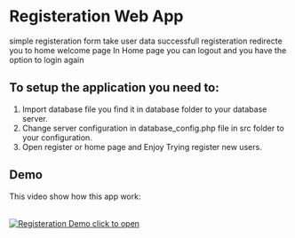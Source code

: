# Registeration Web App

simple registeration form take user data
successfull registeration redirecte you to home welcome page 
In Home page you can logout and you have the option to login again 

## To setup the application you need to:
1. Import database file you find it in database folder to your database server.
2. Change server configuration in database_config.php file in src folder to your configuration.
3. Open register or home page and Enjoy Trying register new users.

## Demo
This video show how this app work:
######
[![Registeration Demo click to open](http://img.youtube.com/vi/_cbrQZN8YVA/0.jpg)](http://www.youtube.com/watch?v=_cbrQZN8YVA "Registeration Demo")

